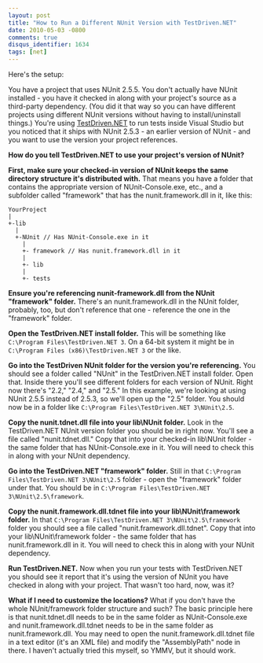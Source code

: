 ```yaml
---
layout: post
title: "How to Run a Different NUnit Version with TestDriven.NET"
date: 2010-05-03 -0800
comments: true
disqus_identifier: 1634
tags: [net]
---
```

Here's the setup:

You have a project that uses NUnit 2.5.5. You don't actually have NUnit
installed - you have it checked in along with your project's source as a
third-party dependency. (You did it that way so you can have different
projects using different NUnit versions without having to
install/uninstall things.) You're using
[TestDriven.NET](http://www.testdriven.net) to run tests inside Visual
Studio but you noticed that it ships with NUnit 2.5.3 - an earlier
version of NUnit - and you want to use the version your project
references.

**How do you tell TestDriven.NET to use your project's version of
NUnit?**

**First, make sure your checked-in version of NUnit keeps the same
directory structure it's distributed with.** That means you have a
folder that contains the appropriate version of NUnit-Console.exe, etc.,
and a subfolder called "framework" that has the nunit.framework.dll in
it, like this:

    YourProject
    |
    +-lib
      |
      +-NUnit // Has NUnit-Console.exe in it
        |
        +- framework // Has nunit.framework.dll in it
        |
        +- lib
        |
        +- tests

**Ensure you're referencing nunit-framework.dll from the NUnit
"framework" folder.** There's an nunit.framework.dll in the NUnit
folder, probably, too, but don't reference that one - reference the one
in the "framework" folder.

**Open the TestDriven.NET install folder.** This will be something like
`C:\Program Files\TestDriven.NET 3`. On a 64-bit system it might be in
`C:\Program Files (x86)\TestDriven.NET 3` or the like.

**Go into the TestDriven NUnit folder for the version you're
referencing.** You should see a folder called "NUnit" in the
TestDriven.NET install folder. Open that. Inside there you'll see
different folders for each version of NUnit. Right now there's "2.2,"
"2.4," and "2.5." In this example, we're looking at using NUnit 2.5.5
instead of 2.5.3, so we'll open up the "2.5" folder. You should now be
in a folder like `C:\Program Files\TestDriven.NET 3\NUnit\2.5`.

**Copy the nunit.tdnet.dll file into your lib\\NUnit folder.** Look in
the TestDriven.NET NUnit version folder you should be in right now.
You'll see a file called "nunit.tdnet.dll." Copy that into your
checked-in lib\\NUnit folder - the same folder that has
NUnit-Console.exe in it. You will need to check this in along with your
NUnit dependency.

**Go into the TestDriven.NET "framework" folder.** Still in that
`C:\Program Files\TestDriven.NET 3\NUnit\2.5` folder - open the
"framework" folder under that. You should be in
`C:\Program Files\TestDriven.NET 3\NUnit\2.5\framework`.

**Copy the nunit.framework.dll.tdnet file into your
lib\\NUnit\\framework folder.** In that
`C:\Program Files\TestDriven.NET 3\NUnit\2.5\framework` folder you
should see a file called "nunit.framework.dll.tdnet". Copy that into
your lib\\NUnit\\framework folder - the same folder that has
nunit.framework.dll in it. You will need to check this in along with
your NUnit dependency.

**Run TestDriven.NET.** Now when you run your tests with TestDriven.NET
you should see it report that it's using the version of NUnit you have
checked in along with your project. That wasn't too hard, now, was it?

**What if I need to customize the locations?** What if you don't have
the whole NUnit/framework folder structure and such? The basic principle
here is that nunit.tdnet.dll needs to be in the same folder as
NUnit-Console.exe and nunit.framework.dll.tdnet needs to be in the same
folder as nunit.framework.dll. You may need to open the
nunit.framework.dll.tdnet file in a text editor (it's an XML file) and
modify the "AssemblyPath" node in there. I haven't actually tried this
myself, so YMMV, but it should work.
